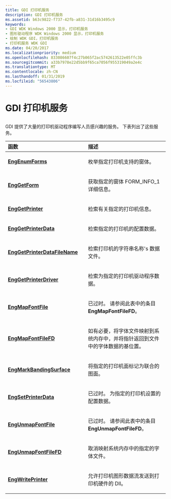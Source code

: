 ```yaml
---
title: GDI 打印机服务
description: GDI 打印机服务
ms.assetid: b63c9822-f737-42fb-a831-31d16b3495c9
keywords:
- GDI WDK Windows 2000 显示，打印机服务
- 图形驱动程序 WDK Windows 2000 显示，打印机服务
- 绘制 WDK GDI，打印机服务
- 打印机服务 WDK GDI
ms.date: 04/20/2017
ms.localizationpriority: medium
ms.openlocfilehash: 833086607f4c27b065f2ac5742613522e05ffc3b
ms.sourcegitcommit: a33b7978e22d5bb9f65ca7056f955319049a2e4c
ms.translationtype: MT
ms.contentlocale: zh-CN
ms.lasthandoff: 01/31/2019
ms.locfileid: "56543806"
---
```

# <a name="gdi-printer-services"></a>GDI 打印机服务


## <span id="ddk_gdi_printer_services_gg"></span><span id="DDK_GDI_PRINTER_SERVICES_GG"></span>


GDI 提供了大量的打印机驱动程序编写人员感兴趣的服务。 下表列出了这些服务。

<table>
<colgroup>
<col width="50%" />
<col width="50%" />
</colgroup>
<thead>
<tr class="header">
<th align="left">函数</th>
<th align="left">描述</th>
</tr>
</thead>
<tbody>
<tr class="odd">
<td align="left"><p><a href="https://msdn.microsoft.com/library/windows/hardware/ff564850" data-raw-source="[&lt;strong&gt;EngEnumForms&lt;/strong&gt;](https://msdn.microsoft.com/library/windows/hardware/ff564850)"><strong>EngEnumForms</strong></a></p></td>
<td align="left"><p>枚举指定打印机支持的窗体。</p></td>
</tr>
<tr class="even">
<td align="left"><p><a href="https://msdn.microsoft.com/library/windows/hardware/ff564938" data-raw-source="[&lt;strong&gt;EngGetForm&lt;/strong&gt;](https://msdn.microsoft.com/library/windows/hardware/ff564938)"><strong>EngGetForm</strong></a></p></td>
<td align="left"><p>获取指定的窗体 FORM_INFO_1 详细信息。</p></td>
</tr>
<tr class="odd">
<td align="left"><p><a href="https://msdn.microsoft.com/library/windows/hardware/ff564945" data-raw-source="[&lt;strong&gt;EngGetPrinter&lt;/strong&gt;](https://msdn.microsoft.com/library/windows/hardware/ff564945)"><strong>EngGetPrinter</strong></a></p></td>
<td align="left"><p>检索有关指定的打印机信息。</p></td>
</tr>
<tr class="even">
<td align="left"><p><a href="https://msdn.microsoft.com/library/windows/hardware/ff564948" data-raw-source="[&lt;strong&gt;EngGetPrinterData&lt;/strong&gt;](https://msdn.microsoft.com/library/windows/hardware/ff564948)"><strong>EngGetPrinterData</strong></a></p></td>
<td align="left"><p>检索指定的打印机的配置数据。</p></td>
</tr>
<tr class="odd">
<td align="left"><p><a href="https://msdn.microsoft.com/library/windows/hardware/ff564951" data-raw-source="[&lt;strong&gt;EngGetPrinterDataFileName&lt;/strong&gt;](https://msdn.microsoft.com/library/windows/hardware/ff564951)"><strong>EngGetPrinterDataFileName</strong></a></p></td>
<td align="left"><p>检索打印机的字符串名称&#39;s 数据文件。</p></td>
</tr>
<tr class="even">
<td align="left"><p><a href="https://msdn.microsoft.com/library/windows/hardware/ff564954" data-raw-source="[&lt;strong&gt;EngGetPrinterDriver&lt;/strong&gt;](https://msdn.microsoft.com/library/windows/hardware/ff564954)"><strong>EngGetPrinterDriver</strong></a></p></td>
<td align="left"><p>检索为指定的打印机驱动程序数据。</p></td>
</tr>
<tr class="odd">
<td align="left"><p><a href="https://msdn.microsoft.com/library/windows/hardware/ff564972" data-raw-source="[&lt;strong&gt;EngMapFontFile&lt;/strong&gt;](https://msdn.microsoft.com/library/windows/hardware/ff564972)"><strong>EngMapFontFile</strong></a></p></td>
<td align="left"><p>已过时。 请参阅此表中的条目<strong>EngMapFontFileFD</strong>。</p></td>
</tr>
<tr class="even">
<td align="left"><p><a href="https://msdn.microsoft.com/library/windows/hardware/ff564973" data-raw-source="[&lt;strong&gt;EngMapFontFileFD&lt;/strong&gt;](https://msdn.microsoft.com/library/windows/hardware/ff564973)"><strong>EngMapFontFileFD</strong></a></p></td>
<td align="left"><p>如有必要，将字体文件映射到系统内存中，并将指针返回到文件中的字体数据的基位置。</p></td>
</tr>
<tr class="odd">
<td align="left"><p><a href="https://msdn.microsoft.com/library/windows/hardware/ff564975" data-raw-source="[&lt;strong&gt;EngMarkBandingSurface&lt;/strong&gt;](https://msdn.microsoft.com/library/windows/hardware/ff564975)"><strong>EngMarkBandingSurface</strong></a></p></td>
<td align="left"><p>将指定的打印机面标记为联合的图面。</p></td>
</tr>
<tr class="even">
<td align="left"><p><a href="https://msdn.microsoft.com/library/windows/hardware/ff565020" data-raw-source="[&lt;strong&gt;EngSetPrinterData&lt;/strong&gt;](https://msdn.microsoft.com/library/windows/hardware/ff565020)"><strong>EngSetPrinterData</strong></a></p></td>
<td align="left"><p>已过时。 为指定的打印机设置的配置数据。</p></td>
</tr>
<tr class="odd">
<td align="left"><p><a href="https://msdn.microsoft.com/library/windows/hardware/ff565441" data-raw-source="[&lt;strong&gt;EngUnmapFontFile&lt;/strong&gt;](https://msdn.microsoft.com/library/windows/hardware/ff565441)"><strong>EngUnmapFontFile</strong></a></p></td>
<td align="left"><p>已过时。 请参阅此表中的条目<strong>EngUnmapFontFileFD</strong>。</p></td>
</tr>
<tr class="even">
<td align="left"><p><a href="https://msdn.microsoft.com/library/windows/hardware/ff565445" data-raw-source="[&lt;strong&gt;EngUnmapFontFileFD&lt;/strong&gt;](https://msdn.microsoft.com/library/windows/hardware/ff565445)"><strong>EngUnmapFontFileFD</strong></a></p></td>
<td align="left"><p>取消映射系统内存中的指定的字体文件。</p></td>
</tr>
<tr class="odd">
<td align="left"><p><a href="https://msdn.microsoft.com/library/windows/hardware/ff565467" data-raw-source="[&lt;strong&gt;EngWritePrinter&lt;/strong&gt;](https://msdn.microsoft.com/library/windows/hardware/ff565467)"><strong>EngWritePrinter</strong></a></p></td>
<td align="left"><p>允许打印机图形数据流发送到打印机硬件的 Dll。</p></td>
</tr>
</tbody>
</table>

 

 

 





